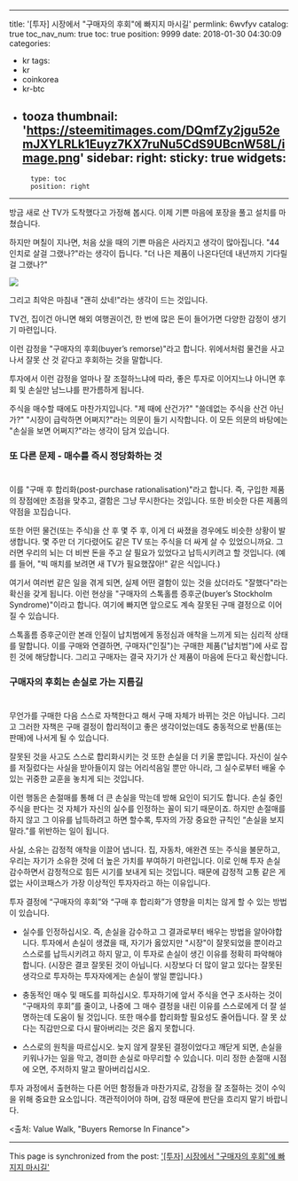 
---
title: '[투자]  시장에서 "구매자의 후회"에 빠지지 마시길'
permlink: 6wvfyv
catalog: true
toc_nav_num: true
toc: true
position: 9999
date: 2018-01-30 04:30:09
categories:
- kr
tags:
- kr
- coinkorea
- kr-btc
- tooza
thumbnail: 'https://steemitimages.com/DQmfZy2jgu52emJXYLRLk1Euyz7KX7ruNu5CdS9UBcnW58L/image.png'
sidebar:
    right:
        sticky: true
widgets:
    -
        type: toc
        position: right
---


방금 새로 산 TV가 도착했다고 가정해 봅시다.  이제 기쁜 마음에 포장을 풀고 설치를 마쳤습니다. 

하지만 며칠이 지나면, 처음 샀을 때의 기쁜 마음은 사라지고 생각이 많아집니다.  "44 인치로 살걸 그랬나?"라는 생각이 듭니다. "더 나은 제품이 나온다던데 내년까지 기다릴 걸 그랬나?"

![](https://steemitimages.com/DQmfZy2jgu52emJXYLRLk1Euyz7KX7ruNu5CdS9UBcnW58L/image.png)

그리고 최악은 마침내 "괜히 샀네!"라는 생각이 드는 것입니다.

TV건, 집이건 아니면 해외 여행권이건, 한 번에 많은 돈이 들어가면 다양한 감정이 생기기 마련입니다. 

이런 감정을 "구매자의 후회(buyer’s remorse)"라고 합니다.  위에서처럼 물건을 사고 나서 잘못 산 것 같다고 후회하는 것을 말합니다.

투자에서 이런 감정을 얼마나 잘 조절하느냐에 따라, 좋은 투자로 이어지느냐 아니면 후회 및 손실만 남느냐를 판가름하게 됩니다. 

주식을 매수할 때에도 마찬가지입니다.  "제 때에 산건가?" "쓸데없는 주식을 산건 아닌가?" "시장이 급락하면 어쩌지?"라는 의문이 들기 시작합니다.  이 모든 의문의 바탕에는 "손실을 보면 어쩌지?"라는 생각이 담겨 있습니다.

### 또 다른 문제 - 매수를 즉시 정당화하는 것
#
이를 "구매 후 합리화(post-purchase rationalisation)"라고 합니다.  즉, 구입한 제품의 장점에만 초점을 맞추고, 결함은 그냥 무시한다는 것입니다.  또한 비슷한 다른 제품의 약점을 꼬집습니다. 

또한 어떤 물건(또는 주식)을 산 후 몇 주 후, 이게 더 싸졌을 경우에도 비슷한 상황이 발생합니다.  몇 주만 더 기다렸어도 같은 TV 또는 주식을 더 싸게 살 수 있었으니까요.  그러면 우리의 뇌는 더 비싼 돈을 주고 살 필요가 있었다고 납득시키려고 할 것입니다.  (예를 들어, "빅 매치를 보려면 새 TV가 필요했잖아!" 같은 식입니다.)

여기서 여러번 같은 일을 겪게 되면, 실제 어떤 결함이 있는 것을 샀더라도 "잘했다"라는 확신을 갖게 됩니다.  이런 현상을 "구매자의 스톡홀름 증후군(buyer’s Stockholm Syndrome)"이라고 합니다.  여기에 빠지면 앞으로도 계속 잘못된 구매 결정으로 이어질 수 있습니다.

스톡홀름 증후군이란 본래 인질이 납치범에게 동정심과 애착을 느끼게 되는 심리적 상태를 말합니다.  이를 구매와 연결하면, 구매자("인질")는 구매한 제품("납치범")에 사로 잡힌 것에 해당합니다.  그리고 구매자는 결국 자기가 산 제품이 마음에 든다고 확신합니다. 

### 구매자의 후회는 손실로 가는 지름길
#
무언가를 구매한 다음 스스로 자책한다고 해서 구매 자체가 바뀌는 것은 아닙니다.   그리고 그러한 자책은 구매 결정이 합리적이고 좋은 생각이었는데도 충동적으로 반품(또는 판매)에 나서게 될 수 있습니다. 

잘못된 것을 사고도 스스로 합리화시키는 것 또한 손실을 더 키울 뿐입니다.  자신이 실수를 저질렀다는 사실을 받아들이지 않는 어리석음일 뿐만 아니라, 그 실수로부터 배울 수 있는 귀중한 교훈을 놓치게 되는 것입니다. 

이런 행동은 손절매를 통해 더 큰 손실을 막는데 방해 요인이 되기도 합니다.  손실 중인 주식을 판다는 것 자체가 자신의 실수를 인정하는 꼴이 되기 때문이죠. 하지만 손절매를 하지 않고 그 이유를 납득하려고 하면 할수록, 투자의 가장 중요한 규칙인 “손실을 보지 말라.”를 위반하는 일이 됩니다. 

사실, 소유는 감정적 애착을 이끌어 냅니다.  집, 자동차, 애완견 또는 주식을 불문하고, 우리는 자기가 소유한 것에 더 높은 가치를 부여하기 마련입니다.  이로 인해 투자 손실 감수하면서 감정적으로 힘든 시기를 보내게 되는 것입니다.  때문에 감정적 고통 같은 게 없는 사이코패스가 가장 이상적인 투자자라고 하는 이유입니다. 

투자 결정에 “구매자의 후회”와 “구매 후 합리화”가 영향을 미치는 않게 할 수 있는 방법이 있습니다.

- 실수를 인정하십시오.  즉, 손실을 감수하고 그 결과로부터 배우는 방법을 알아야합니다.  투자에서 손실이 생겼을 때, 자기가 옳았지만 "시장"이 잘못되었을 뿐이라고 스스로를 납득시키려고 하지 말고, 이 투자로 손실이 생긴 이유를 정확히 파악해야 합니다. (시장은 결코 잘못된 것이 아닙니다.  시장보다 더 많이 알고 있다는 잘못된 생각으로 투자하는 투자자에게는 손실이 쌓일 뿐입니다.)

- 충동적인 매수 및 매도를 피하십시오. 투자하기에 앞서 주식을 연구 조사하는 것이 “구매자의 후회”를 줄이고, 나중에 그 매수 결정을 내린 이유를 스스로에게 더 잘 설명하는데 도움이 될 것입니다.  또한 매수를 합리화할 필요성도 줄어듭니다.  잘 못 샀다는 직감만으로 다시 팔아버리는 것은 옳지 못합니다. 

- 스스로의 원칙을 따르십시오.  늦지 않게 잘못된 결정이었다고 깨닫게 되면, 손실을 키워나가는 일을 막고, 경미한 손실로 마무리할 수 있습니다.  미리 정한 손절매 시점에 오면, 주저하지 말고 팔아버리십시오. 

투자 과정에서 출현하는 다른 어떤 함정들과 마찬가지로, 감정을 잘 조절하는 것이 수익을 위해 중요한 요소입니다.  객관적이어야 하며, 감정 때문에 판단을 흐리지 말기 바랍니다.

<출처: Value Walk, "Buyers Remorse In Finance">

- - -

This page is synchronized from the post: ['[투자]  시장에서 "구매자의 후회"에 빠지지 마시길'](https://steemit.com/@pius.pius/6wvfyv)

